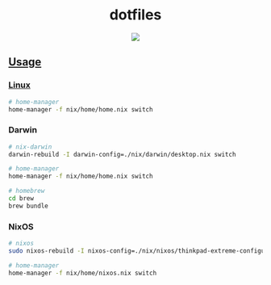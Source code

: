 <div align="center">
<h1>dotfiles</h1>
<a href="https://nixos.org">
<img  src="https://img.shields.io/github/license/ttak0422/dotfiles?style=for-the-badge&color=black">
</div>

## Usage

### Linux

```bash
# home-manager
home-manager -f nix/home/home.nix switch  
```

### Darwin

```bash
# nix-darwin
darwin-rebuild -I darwin-config=./nix/darwin/desktop.nix switch 

# home-manager
home-manager -f nix/home/home.nix switch  

# homebrew
cd brew
brew bundle
```

### NixOS

```bash
# nixos
sudo nixos-rebuild -I nixos-config=./nix/nixos/thinkpad-extreme-configuration.nix switch

# home-manager
home-manager -f nix/home/nixos.nix switch  
```